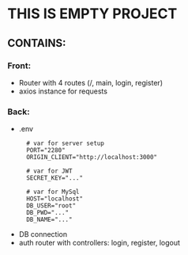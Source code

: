 # THIS IS EMPTY PROJECT
## CONTAINS:
### Front:
- Router with 4 routes (/, main, login, register)
- axios instance for requests
### Back:
- .env
    ```
      # var for server setup
      PORT="2280"
      ORIGIN_CLIENT="http://localhost:3000"

      # var for JWT
      SECRET_KEY="..."

      # var for MySql
      HOST="localhost"
      DB_USER="root"
      DB_PWD="..."
      DB_NAME="..."
    ```
- DB connection
- auth router with controllers: login, register, logout